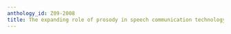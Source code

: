 ```yaml
---
anthology_id: Z09-2008
title: The expanding role of prosody in speech communication technology
---
```

